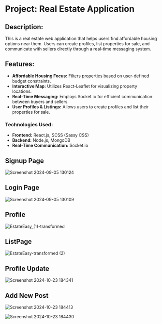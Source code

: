 # Project: Real Estate Application

## Description:

This is a real estate web application that helps users find affordable housing options near them. Users can create profiles, list properties for sale, and communicate with sellers directly through a real-time messaging system.

## Features:

* **Affordable Housing Focus:** Filters properties based on user-defined budget constraints.
* **Interactive Map:** Utilizes React-Leaflet for visualizing property locations.
* **Real-Time Messaging:** Employs Socket.io for efficient communication between buyers and sellers.
* **User Profiles & Listings:** Allows users to create profiles and list their properties for sale.
 
### Technologies Used:

* **Frontend:** React.js, SCSS (Sassy CSS)
* **Backend:** Node.js, MongoDB
* **Real-Time Communication:** Socket.io

## Signup Page

![Screenshot 2024-09-05 130124](https://github.com/user-attachments/assets/447a5fcd-3975-440b-9e5a-16693c932851)

## Login Page

![Screenshot 2024-09-05 130109](https://github.com/user-attachments/assets/006418bc-85da-4db4-8f52-cd4739a656d6)

## Profile 

![EstateEasy_(1)-transformed](https://github.com/user-attachments/assets/d42dfe80-c474-427b-9271-83f06844467a)

## ListPage

![EstateEasy-transformed (2)](https://github.com/user-attachments/assets/61aa8f0c-4f01-4461-b72d-9af9d9c2f2ed)

## Profile Update

![Screenshot 2024-10-23 184341](https://github.com/user-attachments/assets/2aca6e67-2155-413d-8bf2-e47776f1ad3a)

## Add New Post

![Screenshot 2024-10-23 184413](https://github.com/user-attachments/assets/e30f0617-6588-4d5d-affb-c5d98c8d1290)

![Screenshot 2024-10-23 184430](https://github.com/user-attachments/assets/bffa0712-df7f-426e-a8fc-147b3ace851d)


